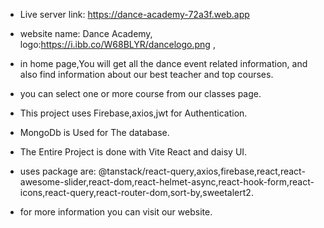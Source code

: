 * Live server link: https://dance-academy-72a3f.web.app
* website name: Dance Academy, logo:https://i.ibb.co/W68BLYR/dancelogo.png ,


* in home page,You will get all the dance event related information, and also find information about our best teacher and top courses.

* you can select one or more course from our classes page.
* This project uses Firebase,axios,jwt for Authentication.
* MongoDb is Used for The database.
* The Entire Project is done with Vite React and daisy UI.

* uses package are: @tanstack/react-query,axios,firebase,react,react-awesome-slider,react-dom,react-helmet-async,react-hook-form,react-icons,react-query,react-router-dom,sort-by,sweetalert2.
* for more information you can visit our website.

